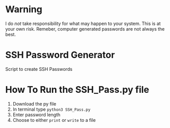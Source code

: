 # Warning
I do *not* take responsibility for what may happen to your system. This is at your own risk. Remeber, computer generated passwords are not always the best. 

# SSH Password Generator 

Script to create SSH Passwords
# How To Run the SSH_Pass.py file

1) Download the py file
2) In terminal type `python3 SSH_Pass.py`
3) Enter password length
4) Choose to either `print` or `write` to a file
